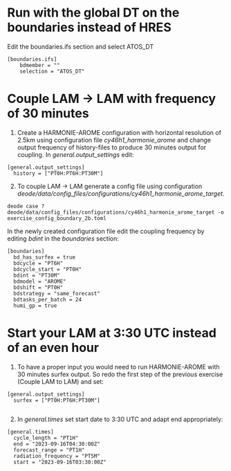# Run with the global DT on the boundaries instead of HRES

Edit the boundaries.ifs section and select ATOS_DT

```
[boundaries.ifs]  
    bdmember = ""  
    selection = "ATOS_DT"  
```

# Couple LAM -> LAM with frequency of 30 minutes

1. Create a HARMONIE-AROME configuration with horizontal resolution of 2.5km using configuration file  _cy46h1_harmonie_arome_ and change output frequency of history-files to produce 30 minutes output for coupling. In _general.output_settings_ edit:
```
[general.output_settings]
  history = ["PT0H:PT6H:PT30M"]

```

2. To couple LAM -> LAM generate a config file using configuration _deode/data/config_files/configurations/cy46h1_harmonie_arome_target_.

```
deode case ?deode/data/config_files/configurations/cy46h1_harmonie_arome_target -o exercise_config_boundary_2b.toml
```

In the newly created configuration file edit the coupling frequency by editing _bdint_ in the _boundaries_ section:
```
[boundaries]
  bd_has_surfex = true
  bdcycle = "PT6H"
  bdcycle_start = "PT0H"
  bdint = "PT30M"
  bdmodel = "AROME"
  bdshift = "PT0H"
  bdstrategy = "same_forecast"
  bdtasks_per_batch = 24
  humi_gp = true

```

# Start your LAM at 3:30 UTC instead of an even hour

1. To have a proper input you would need to run HARMONIE-AROME with 30 minutes surfex output. So redo the first step of the previous exercise (Couple LAM to LAM) and set:
```
[general.output_settings]
  surfex = ["PT0H:PT6H:PT30M"]
  
```

2. In _general.times_ set start date to 3:30 UTC and adapt end appropriately:

```
[general.times]
  cycle_length = "PT1H"
  end = "2023-09-16T04:30:00Z"
  forecast_range = "PT1H"
  radiation_frequency = "PT5M"
  start = "2023-09-16T03:30:00Z"

```